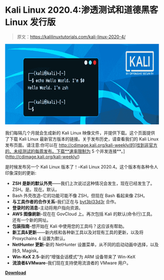 # Kali Linux 2020.4:渗透测试和道德黑客 Linux 发行版

> 原文：<https://kalilinuxtutorials.com/kali-linux-2020-4/>

[![Kali Linux 2020.4 : Penetration Testing and Ethical Hacking Linux Distribution](img/4595100f977563e6b6734a5ccb819349.png "Kali Linux 2020.4 : Penetration Testing and Ethical Hacking Linux Distribution")](https://1.bp.blogspot.com/-kcLiqF2-A-Q/X7a80lSBfCI/AAAAAAAAICg/T9h7PjQRmTQWU_v-on-k5yPqJdWnCaYxgCLcBGAsYHQ/s728/kali-2020.png)

我们每隔几个月就会生成新的 Kali Linux 映像文件，并提供下载。这个页面提供了下载 Kali Linux 最新官方版本的链接。关于发布历史，请查看我们的 Kali Linux 发布页面。请注意:你可以在 http://cdimage.kali.org/kali-weekly/的[找到非官方的、未经测试的每周发布。下载**速率限制为 5 个并发连接**。](http://cdimage.kali.org/kali-weekly/)

是时候发布另一个 Kali Linux 版本了！–Kali Linux 2020.4。这个版本有各种令人印象深刻的更新:

*   **ZSH 是新的默认外壳**——我们上次说过这种情况会发生，现在已经发生了。ZSH。是。现在。默认。
*   Bash 外壳改造–它的功能可能不像 ZSH，但现在 Bash 看起来像 ZSH。
*   **与工具作者的合作关系**–我们正在与 [byt3bl33d3r](https://twitter.com/byt3bl33d3r) 合作。
*   **登录时的消息**–主动将用户指向资源。
*   **AWS 图像刷新**–现在在 GovCloud 上。再次包括 Kali 的默认(命令行)工具。还有一个新的网址。
*   **包装指南**–想开始在 Kali 中使用您的工具吗？这应该有帮助。
*   **新工具&更新**——新内核和各种新工具以及对现有工具的更新，以及将 Proxychains 4 设置为默认。
*   **NetHunter 更新**–新的 NetHunter 设置菜单，从不同的启动动画中选择，以及持久 Magisk。
*   **Win-KeX 2.5**–新的“增强会话模式”为 ARM 设备带来了 Win-KeX
*   **流浪者&VMware**–我们现在支持使用流浪者的 VMware 用户。

[**Download**](https://www.kali.org/downloads/)